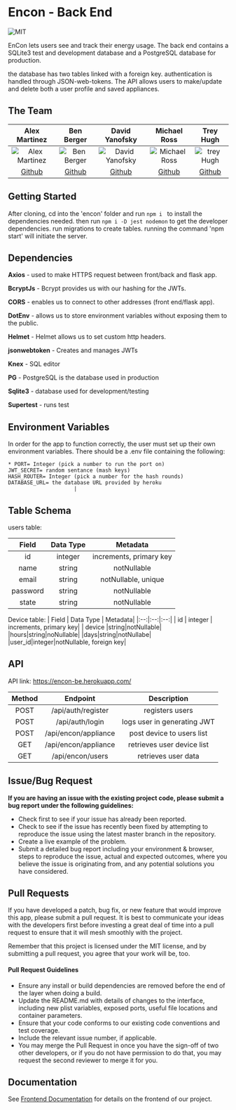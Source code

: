 


# Encon - Back End
![MIT](https://camo.githubusercontent.com/743d6ca437fec2ad80985c1208501b7c7b4b97ae/68747470733a2f2f696d672e736869656c64732e696f2f7061636b61676973742f6c2f646f637472696e652f6f726d2e737667)

EnCon lets users see and track their energy usage. The back end contains a SQLite3 test and development database and a PostgreSQL database for production.

the database has two tables linked with a foreign key. authentication is handled through JSON-web-tokens. The API allows users to make/update and delete both a user profile and saved appliances.

## The Team

| Alex Martinez | Ben Berger | David Yanofsky | Michael Ross | Trey Hugh |
|:--:|:--:|:--:|:--:|:--:|
| ![Alex Martinez](https://i.imgur.com/fnXqQ0L.jpg) |![Ben Berger](https://i.imgur.com/8p3gSQl.jpg) |![David Yanofsky](https://i.imgur.com/UhYHwuu.jpg)|![Michael Ross](https://i.imgur.com/XcmtLC1.png)|![trey Hugh](https://i.imgur.com/qwkZkK3.jpg)
| [Github](https://github.com/AlexandroM1234) | [Github](https://github.com/benjberg) | [Github](https://github.com/dqxy) |[Github](https://github.com/rssmj)|[Github](https://github.com/HUGHIII)

## Getting Started

After cloning, cd into the 'encon' folder and run  `npm i `  to install the dependencies needed. then run  `npm i -D jest nodemon`  to get the developer dependencies. run migrations to create tables. running the command 'npm start' will initiate the server. 

## Dependencies 

**Axios** - used to make HTTPS request between front/back and flask app.

**BcryptJs** - Bcrypt provides us with our hashing for the JWTs.

**CORS** - enables us to connect to other addresses (front end/flask app).

**DotEnv** - allows us to store environment variables without exposing them to the public.

**Helmet** - Helmet allows us to set custom http headers.

**jsonwebtoken** - Creates and manages JWTs

**Knex** - SQL editor 

**PG** - PostgreSQL is the database used in production

**Sqlite3** - database used for development/testing

**Supertest** - runs test

## Environment Variables

In order for the app to function correctly, the user must set up their own environment variables. There should be a .env file containing the following:

```
* PORT= Integer (pick a number to run the port on)
JWT_SECRET= random sentance (mash keys)
HASH_ROUTER= Integer (pick a number for the hash rounds)
DATABASE_URL= the database URL provided by heroku
                     |
```

## Table Schema

users table:

| Field | Data Type | Metadata|
|:--:|:--:|:--:|
| id | integer | increments, primary key |
|name| string | notNullable |
|email|string|notNullable, unique|
|password|string|notNullable|
|state|string|notNullable|


Device table:
| Field | Data Type | Metadata|
|:--:|:--:|:--:|
| id | integer | increments, primary key|
| device |string|notNullable|
|hours|string|noNullable|
|days|string|notNullabe|
|user_id|integer|notNullable, foreign key| 


## API

   API link:  https://encon-be.herokuapp.com/

| Method | Endpoint |Description|
|:--:|:--:|:--:
| POST | /api/auth/register |registers users|
|POST|/api/auth/login|logs user in generating JWT|
|POST|/api/encon/appliance|post device to users list|
|GET|/api/encon/appliance|retrieves user device list|
|GET|/api/encon/users| retrieves user data |

## Issue/Bug Request
**If you are having an issue with the existing project code, please submit a bug report under the following guidelines:**

-   Check first to see if your issue has already been reported.
-   Check to see if the issue has recently been fixed by attempting to reproduce the issue using the latest master branch in the repository.
-   Create a live example of the problem.
-   Submit a detailed bug report including your environment & browser, steps to reproduce the issue, actual and expected outcomes, where you believe the issue is originating from, and any potential solutions you have considered.

## Pull Requests

If you have developed a patch, bug fix, or new feature that would improve this app, please submit a pull request. It is best to communicate your ideas with the developers first before investing a great deal of time into a pull request to ensure that it will mesh smoothly with the project.

Remember that this project is licensed under the MIT license, and by submitting a pull request, you agree that your work will be, too.

#### Pull Request Guidelines

-   Ensure any install or build dependencies are removed before the end of the layer when doing a build.
-   Update the README.md with details of changes to the interface, including new plist variables, exposed ports, useful file locations and container parameters.
-   Ensure that your code conforms to our existing code conventions and test coverage.
-   Include the relevant issue number, if applicable.
-   You may merge the Pull Request in once you have the sign-off of two other developers, or if you do not have permission to do that, you may request the second reviewer to merge it for you.
## Documentation

See  [Frontend Documentation](https://github.com/Lambda-School-Labs/Encon-fe)  for details on the frontend of our project.
